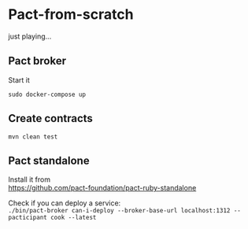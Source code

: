 # Pact-from-scratch

just playing...

## Pact broker
Start it

```sudo docker-compose up```

## Create contracts

```mvn clean test```

## Pact standalone

Install it from  
https://github.com/pact-foundation/pact-ruby-standalone

Check if you can deploy a service:   
```./bin/pact-broker can-i-deploy --broker-base-url localhost:1312 --pacticipant cook --latest```
